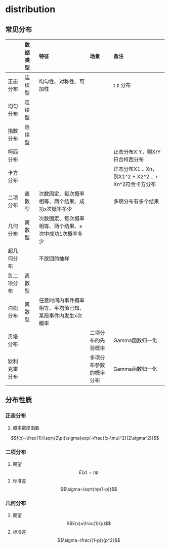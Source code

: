 # distribution

## 常见分布

|  | 数据类型 | 特征 | 场景 | 备注 |
| :--- | :--- | :--- | :--- | :--- |
| 正态分布 | 连续型 | 均匀性、对称性、可加性 |  | t  z 分布 |
| 均匀分布 | 连续型 |  |  |  |
| 指数分布 | 连续型 |  |  |  |
| 柯西分布 |  |  |  | 正态分布X Y，则X/Y符合柯西分布 |
| 卡方分布 |  |  |  | 正态分布X1 .. Xn，则X1^2 + X2^2 .. + Xn^2符合卡方分布 |
| 二项分布 | 离散型 | 次数固定、每次概率相等、两个结果、成功x次概率多少 |  | 多项分布有多个结果 |
| 几何分布 | 离散型 | 次数固定、每次概率相等、两个结果、x次中成功1次概率多少 |  |  |
| 超几何分布 |  | 不放回的抽样 |  |  |
| 负二项分布 | 离散型 |  |  |  |
| 泊松分布 | 离散型 | 任意时间内事件概率相等、平均值已知、某段事件内发生x次概率 |  |  |
| 贝塔分布 |  |  | 二项分布的先验概率 | Gamma函数归一化 |
| 狄利克雷分布 |  |  | 多项分布参数的概率分布 | Gamma函数归一化 |

## 分布性质

### 正态分布

1. 概率密度函数

$$f(x)=\frac{1}{\sqrt{2\pi}\sigma}exp(-\frac{(x-\mu)^2}{2\sigma^2})$$

### 二项分布

1. 期望 $$E(x)=np$$
2. 标准差$$\sigma=\sqrt{np(1-p)}$$

### 几何分布

1. 期望 $$E(x)=\frac{1}{p}$$
2. 标准差$$\sigma=\frac{(1-p)}{p^2}$$

